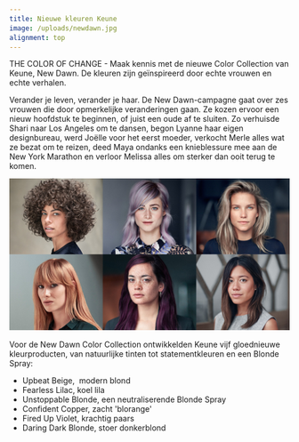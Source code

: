 ```yaml
---
title: Nieuwe kleuren Keune
image: /uploads/newdawn.jpg
alignment: top
---
```


THE COLOR OF CHANGE - Maak kennis met de nieuwe Color Collection van Keune, New Dawn. De kleuren zijn ge&iuml;nspireerd door echte vrouwen en echte verhalen.

Verander je leven, verander je haar. De New Dawn-campagne gaat over zes vrouwen die door opmerkelijke veranderingen gaan. Ze kozen ervoor een nieuw hoofdstuk te beginnen, of juist een oude af te sluiten. Zo verhuisde Shari naar Los Angeles om te dansen, begon Lyanne haar eigen designbureau, werd Jo&euml;lle voor het eerst moeder, verkocht Merle alles wat ze bezat om te reizen, deed Maya ondanks een knieblessure mee aan de New York Marathon en verloor Melissa alles om sterker dan ooit terug te komen.

![](/uploads/newdawn.jpg)

Voor de New Dawn Color Collection ontwikkelden Keune vijf gloednieuwe kleurproducten, van natuurlijke tinten tot statementkleuren en een Blonde Spray:

- Upbeat Beige, &nbsp;modern blond
- Fearless Lilac, koel lila
- Unstoppable Blonde, een neutraliserende Blonde Spray
- Confident Copper, zacht 'blorange'
- Fired Up Violet, krachtig paars
- Daring Dark Blonde, stoer donkerblond